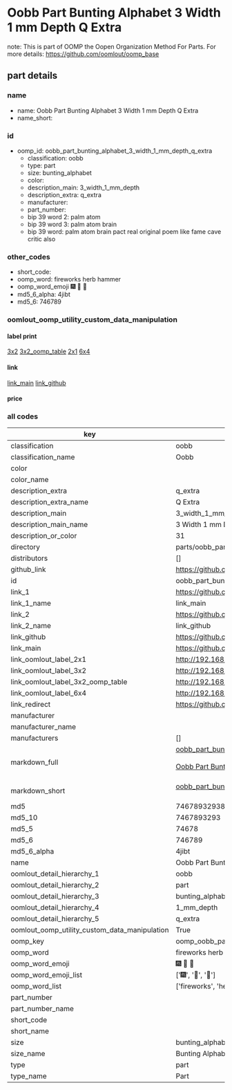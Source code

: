 # Oobb Part Bunting Alphabet 3 Width 1 mm Depth Q Extra  

note: This is part of OOMP the Oopen Organization Method For Parts. For more details: https://github.com/oomlout/oomp_base

##  part details
  







### name
* name: Oobb Part Bunting Alphabet 3 Width 1 mm Depth Q Extra
* name_short: 
### id
* oomp_id: oobb_part_bunting_alphabet_3_width_1_mm_depth_q_extra
  * classification: oobb
  * type: part
  * size: bunting_alphabet
  * color: 
  * description_main: 3_width_1_mm_depth
  * description_extra: q_extra
  * manufacturer: 
  * part_number: 
  * bip 39 word 2: palm atom
  * bip 39 word 3: palm atom brain
  * bip 39 word: palm atom brain pact real original poem like fame cave critic also

### other_codes
* short_code: 
* oomp_word: fireworks herb hammer
* oomp_word_emoji :fireworks: :herb: :hammer:
* md5_6_alpha: 4jibt
* md5_6: 746789






### oomlout_oomp_utility_custom_data_manipulation
#### label print
[3x2](http://192.168.1.245:1112/?label=oomp%204jibt)
[3x2_oomp_table](http://192.168.1.108:1112/?label=oomp%204jibt)
[2x1](http://192.168.1.242:1112/?label=oomp%204jibt)
[6x4](http://192.168.1.55:1112/?label=oomp%204jibt)    

#### link

[link_main](https://github.com/oomlout/oomlout_oomp_version_1_messy/tree/main/parts/oobb_part_bunting_alphabet_3_width_1_mm_depth_q_extra) [link_github](https://github.com/oomlout/oomlout_oomp_version_1_messy/tree/main/parts/oobb_part_bunting_alphabet_3_width_1_mm_depth_q_extra)                             

#### price







### all codes 
| key | value |  
| --- | --- |  
| classification | oobb |  
| classification_name | Oobb |  
| color |  |  
| color_name |  |  
| description_extra | q_extra |  
| description_extra_name | Q Extra |  
| description_main | 3_width_1_mm_depth |  
| description_main_name | 3 Width 1 mm Depth |  
| description_or_color | 31 |  
| directory | parts/oobb_part_bunting_alphabet_3_width_1_mm_depth_q_extra |  
| distributors | [] |  
| github_link | https://github.com/oomlout/oomlout_oomp_part_src/tree/main/parts/oobb_part_bunting_alphabet_3_width_1_mm_depth_q_extra |  
| id | oobb_part_bunting_alphabet_3_width_1_mm_depth_q_extra |  
| link_1 | https://github.com/oomlout/oomlout_oomp_version_1_messy/tree/main/parts/oobb_part_bunting_alphabet_3_width_1_mm_depth_q_extra |  
| link_1_name | link_main |  
| link_2 | https://github.com/oomlout/oomlout_oomp_version_1_messy/tree/main/parts/oobb_part_bunting_alphabet_3_width_1_mm_depth_q_extra |  
| link_2_name | link_github |  
| link_github | https://github.com/oomlout/oomlout_oomp_version_1_messy/tree/main/parts/oobb_part_bunting_alphabet_3_width_1_mm_depth_q_extra |  
| link_main | https://github.com/oomlout/oomlout_oomp_version_1_messy/tree/main/parts/oobb_part_bunting_alphabet_3_width_1_mm_depth_q_extra |  
| link_oomlout_label_2x1 | http://192.168.1.242:1112/?label=oomp%204jibt |  
| link_oomlout_label_3x2 | http://192.168.1.245:1112/?label=oomp%204jibt |  
| link_oomlout_label_3x2_oomp_table | http://192.168.1.108:1112/?label=oomp%204jibt |  
| link_oomlout_label_6x4 | http://192.168.1.55:1112/?label=oomp%204jibt |  
| link_redirect | https://github.com/oomlout/oomlout_oomp_version_1_messy/tree/main/parts/oobb_part_bunting_alphabet_3_width_1_mm_depth_q_extra |  
| manufacturer |  |  
| manufacturer_name |  |  
| manufacturers | [] |  
| markdown_full | [oobb_part_bunting_alphabet_3_width_1_mm_depth_q_extra](none)<br>[](none)<br>[Oobb Part Bunting Alphabet 3 Width 1 Mm Depth Q Extra](none)<br><br> |  
| markdown_short | [oobb_part_bunting_alphabet_3_width_1_mm_depth_q_extra](none)<br><br> |  
| md5 | 746789329381b4e272d979ea35c394fa |  
| md5_10 | 7467893293 |  
| md5_5 | 74678 |  
| md5_6 | 746789 |  
| md5_6_alpha | 4jibt |  
| name | Oobb Part Bunting Alphabet 3 Width 1 mm Depth Q Extra |  
| oomlout_detail_hierarchy_1 | oobb |  
| oomlout_detail_hierarchy_2 | part |  
| oomlout_detail_hierarchy_3 | bunting_alphabet |  
| oomlout_detail_hierarchy_4 | 1_mm_depth |  
| oomlout_detail_hierarchy_5 | q_extra |  
| oomlout_oomp_utility_custom_data_manipulation | True |  
| oomp_key | oomp_oobb_part_bunting_alphabet_3_width_1_mm_depth_q_extra |  
| oomp_word | fireworks herb hammer |  
| oomp_word_emoji | :fireworks: :herb: :hammer: |  
| oomp_word_emoji_list | [':fireworks:', ':herb:', ':hammer:'] |  
| oomp_word_list | ['fireworks', 'herb', 'hammer'] |  
| part_number |  |  
| part_number_name |  |  
| short_code |  |  
| short_name |  |  
| size | bunting_alphabet |  
| size_name | Bunting Alphabet |  
| type | part |  
| type_name | Part |  
